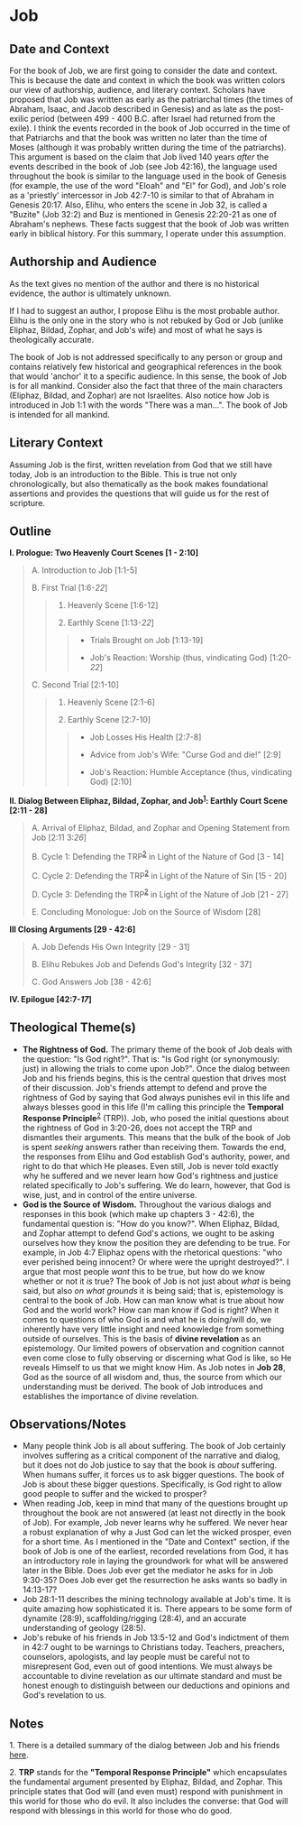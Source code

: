 # Job

## Date and Context
For the book of Job, we are first going to consider the date and context. This is because the date and context in which the book was written colors our view of authorship, audience, and literary context. Scholars have proposed that Job was written as early as the patriarchal times (the times of Abraham, Isaac, and Jacob described in Genesis) and as late as the post-exilic period (between 499 - 400 B.C. after Israel had returned from the exile). I think the events recorded in the book of Job occurred in the time of that Patriarchs and that the book was written no later than the time of Moses (although it was probably written during the time of the patriarchs). This argument is based on the claim that Job lived 140 years *after* the events described in the book of Job (see Job 42:16), the language used throughout the book is similar to the language used in the book of Genesis (for example, the use of the word "Eloah" and "El" for God), and Job's role as a 'priestly' intercessor in Job 42:7-10 is similar to that of Abraham in Genesis 20:17. Also, Elihu, who enters the scene in Job 32, is called a "Buzite" (Job 32:2) and Buz is mentioned in Genesis 22:20-21 as one of Abraham's nephews. These facts suggest that the book of Job was written early in biblical history. For this summary, I operate under this assumption.

## Authorship and Audience
As the text gives no mention of the author and there is no historical evidence, the author is ultimately unknown.

If I had to suggest an author, I propose Elihu is the most probable author. Elihu is the only one in the story who is not rebuked by God or Job (unlike Eliphaz, Bildad, Zophar, and Job's wife) and most of what he says is theologically accurate.

The book of Job is not addressed specifically to any person or group and contains relatively few historical and geographical references in the book that would 'anchor' it to a specific audience. In this sense, the book of Job is for all mankind. Consider also the fact that three of the main characters (Eliphaz, Bildad, and Zophar) are not Israelites. Also notice how Job is introduced in Job 1:1 with the words "There was a man...".  The book of Job is intended for all mankind.

## Literary Context
Assuming Job is the first, written revelation from God that we still have today, Job is an introduction to the Bible. This is true not only chronologically, but also thematically as the book makes foundational assertions and provides the questions that will guide us for the rest of scripture.

## Outline
**I. Prologue: Two Heavenly Court Scenes  [1 - 2:10]**

  > A. Introduction to Job  [1:1-5]
  > 
  > B. First Trial  [1:6-*22*]
  > 
  > > 1. Heavenly Scene  [1:6-12]
  > > 
  > > 2. Earthly Scene  [1:13-*22*]
  > > 
  > > > - Trials Brought on Job [1:13-19]
  > > > 
  > > > - Job's Reaction: Worship (thus, vindicating God) [1:20-*22*]
  > 
  > C. Second Trial  [2:1-10]
  > 
  > > 1. Heavenly Scene  [2:1-6]
  > > 
  > > 2. Earthly Scene  [2:7-10]
  > > 
  > > > - Job Losses His Health [2:7-8]
  > > > 
  > > > - Advice from Job's Wife: "Curse God and die!" [2:9]
  > > > 
  > > > - Job's Reaction: Humble Acceptance (thus, vindicating God) [2:10]

**II. Dialog Between Eliphaz, Bildad, Zophar, and Job<sup>[1](#footnote1)</sup>: Earthly Court Scene  [2:11 - 28]**

  > A. Arrival of Eliphaz, Bildad, and Zophar and Opening Statement from Job [2:11 3:*26*]
  > 
  > B. Cycle 1: Defending the TRP<sup>[2](#footnote2)</sup> in Light of the Nature of God  [3 - 14]
  > 
  > C. Cycle 2: Defending the TRP<sup>[2](#footnote2)</sup> in Light of the Nature of Sin  [15 - 20]
  > 
  > D. Cycle 3: Defending the TRP<sup>[2](#footnote2)</sup> in Light of the Nature of Job  [21 - 27]
  > 
  > E. Concluding Monologue: Job on the Source of Wisdom  [28]

**III Closing Arguments  [29 - 42:6]**

  > A. Job Defends His Own Integrity  [29 - 31]
  > 
  > B. Elihu Rebukes Job and Defends God's Integrity  [32 - 37]
  > 
  > C. God Answers Job  [38 - 42:6]

**IV. Epilogue  [42:7-*17*]**

## Theological Theme(s)
- **The Rightness of God.** The primary theme of the book of Job deals with the question: "Is God right?". That is: "Is God right (or synonymously: just) in allowing the trials to come upon Job?". Once the dialog between Job and his friends begins, this is the central question that drives most of their discussion. Job's friends attempt to defend and prove the rightness of God by saying that God always punishes evil in this life and always blesses good in this life (I'm calling this principle the **Temporal Response Principle**<sup>[2](#footnote2)</sup> (TRP)). Job, who posed the initial questions about the rightness of God in 3:20-26, does not accept the TRP and dismantles their arguments. This means that the bulk of the book of Job is spent *seeking* answers rather than receiving them. Towards the end, the responses from Elihu and God establish God's authority, power, and right to do that which He pleases. Even still, Job is never told exactly why he suffered and we never learn how God's rightness and justice related specifically to Job's suffering. We do learn, however, that God is wise, just, and in control of the entire universe.
- **God is the Source of Wisdom.** Throughout the various dialogs and responses in this book (which make up chapters 3 - 42:6), the fundamental question is: "How do you know?". When Eliphaz, Bildad, and Zophar attempt to defend God's actions, we ought to be asking ourselves how they know the position they are defending to be true. For example, in Job 4:7 Eliphaz opens with the rhetorical questions: "who ever perished being innocent? Or where were the upright destroyed?". I argue that most people *want* this to be true, but how do we know whether or not it *is* true? The book of Job is not just about *what* is being said, but also *on what grounds* it is being said; that is, epistemology is central to the book of Job. How can man know what is true about how God and the world work? How can man know if God is right? When it comes to questions of who God is and what he is doing/will do, we inherently have very little insight and need knowledge from something outside of ourselves. This is the basis of **divine revelation** as an epistemology. Our limited powers of observation and cognition cannot even come close to fully observing or discerning what God is like, so He reveals Himself to us that we might know Him. As Job notes in **Job 28**, God as the source of all wisdom and, thus, the source from which our understanding must be derived. The book of Job introduces and establishes the importance of divine revelation.

## Observations/Notes
- Many people think Job is all about suffering. The book of Job certainly involves suffering as a critical component of the narrative and dialog, but it does not do Job justice to say that the book is *about* suffering. When humans suffer, it forces us to ask bigger questions. The book of Job is about these bigger questions. Specifically, is God right to allow good people to suffer and the wicked to prosper?
- When reading Job, keep in mind that many of the questions brought up throughout the book are not answered (at least not directly in the book of Job). For example, Job never learns why he suffered. We never hear a robust explanation of why a Just God can let the wicked prosper, even for a short time. As I mentioned in the "Date and Context" section, if the book of Job is one of the earliest, recorded revelations from God, it has an introductory role in laying the groundwork for what will be answered later in the Bible. Does Job ever get the mediator he asks for in Job 9:30-35? Does Job ever get the resurrection he asks wants so badly in 14:13-17?
- Job 28:1-11 describes the mining technology available at Job's time. It is quite amazing how sophisticated it is. There appears to be some form of dynamite (28:9), scaffolding/rigging (28:4), and an accurate understanding of geology (28:5).
- Job's rebuke of his friends in Job 13:5-12 and God's indictment of them in 42:7 ought to be warnings to Christians today. Teachers, preachers, counselors, apologists, and lay people must be careful not to misrepresent God, even out of good intentions. We must always be accountable to divine revelation as our ultimate standard and must be honest enough to distinguish between our deductions and opinions and God's revelation to us.

## Notes

<a id="footnote1">1. </a>There is a detailed summary of the dialog between Job and his friends [here](job_summary.html).

<a id="footnote2">2. </a>**TRP** stands for the **"Temporal Response Principle"** which encapsulates the fundamental argument presented by Eliphaz, Bildad, and Zophar. This principle states that God will (and even must) respond with punishment in this world for those who do evil. It also includes the converse: that God will respond with blessings in this world for those who do good.
